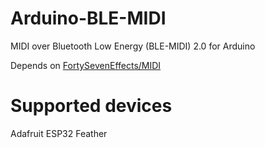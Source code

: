 # Arduino-BLE-MIDI
MIDI over Bluetooth Low Energy (BLE-MIDI) 2.0 for Arduino

Depends on [FortySevenEffects/MIDI](https://github.com/FortySevenEffects/arduino_midi_library) 

# Supported devices
Adafruit ESP32 Feather

